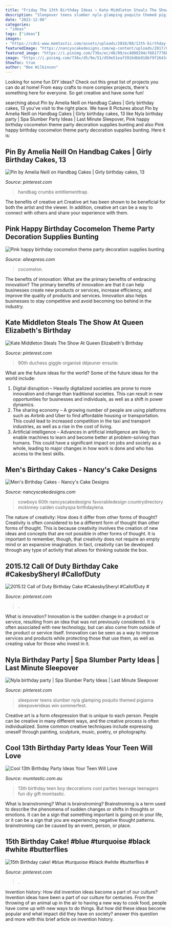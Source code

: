 ```yaml
---
title: "Friday The 13th Birthday Ideas ~ Kate Middleton Steals The Show At Queen Elizabeth&#039;s Birthday"
description: "Sleepover teens slumber nyla glamping poquito themed pigiama sleepoverideas win sommerfest"
date: "2022-12-06"
categories:
- "ideas"
tags: ["ideas"]
images:
- "https://cdn1-www.momtastic.com/assets/uploads/2018/08/13th-birthday-648x486.jpg"
featuredImage: "https://nancyscakedesigns.com/wp-content/uploads/2017/03/Cowboys-768x1024.jpg"
featured_image: "https://i.pinimg.com/736x/ec/40/09/ec4009294cf6617776b884874c568578--queens-th-birthday-queen-birthday.jpg"
image: "https://i.pinimg.com/736x/d5/9e/51/d59e51eaf3916dbb918bf9f2643428cb.jpg"
ShowToc: true
author: "Noe Wilkinson"
---
```



Looking for some fun DIY ideas? Check out this great list of projects you can do at home! From easy crafts to more complex projects, there's something here for everyone. So get creative and have some fun!

	

		
searching about Pin by Amelia Neill on Handbag Cakes | Girly birthday cakes, 13 you've visit to the right place. We have 8 Pictures about Pin by Amelia Neill on Handbag Cakes | Girly birthday cakes, 13 like Nyla birthday party | Spa Slumber Party Ideas | Last Minute Sleepover, Pink happy birthday cocomelon theme party decoration supplies bunting and also Pink happy birthday cocomelon theme party decoration supplies bunting. Here it is:
		
    
## Pin By Amelia Neill On Handbag Cakes | Girly Birthday Cakes, 13

<img loading=lazy src="https://i.pinimg.com/736x/ac/35/61/ac3561609193d3b035e3c6ef1fe23cfd--th-birthday-cakes-birthday-cakes-for-girls.jpg" onerror="this.onerror=null;this.src='https://tse1.mm.bing.net/th?id=OIP.utrXl9t-fDwKWTVDY_XhHQHaJ4&amp;pid=15.1';" alt="Pin by Amelia Neill on Handbag Cakes | Girly birthday cakes, 13">

_Source: pinterest.com_

>handbag crumbs entitlementtrap. 

	

The benefits of creative art
Creative art has been shown to be beneficial for both the artist and the viewer. In addition, creative art can be a way to connect with others and share your experience with them.

    
## Pink Happy Birthday Cocomelon Theme Party Decoration Supplies Bunting

<img loading=lazy src="https://ae01.alicdn.com/kf/Ue085b740bd10442f8e8203dd0e15e156r/Pink-happy-birthday-cocomelon-theme-party-decoration-supplies-bunting-balloons-children-birthday-background-for-pictures-custom.jpg" onerror="this.onerror=null;this.src='https://tse3.mm.bing.net/th?id=OIP.pyOV3XRgygBegFmEgqdodAHaHa&amp;pid=15.1';" alt="Pink happy birthday cocomelon theme party decoration supplies bunting">

_Source: aliexpress.com_

>cocomelon. 

	

The benefits of innovation: What are the primary benefits of embracing innovation?
The primary benefits of innovation are that it can help businesses create new products or services, increase efficiency, and improve the quality of products and services. Innovation also helps businesses to stay competitive and avoid becoming too behind in the industry.

    
## Kate Middleton Steals The Show At Queen Elizabeth&#039;s Birthday

<img loading=lazy src="https://i.pinimg.com/736x/ec/40/09/ec4009294cf6617776b884874c568578--queens-th-birthday-queen-birthday.jpg" onerror="this.onerror=null;this.src='https://tse3.mm.bing.net/th?id=OIP.KHqC9POeGRnBWK60_k2VBAHaIV&amp;pid=15.1';" alt="Kate Middleton Steals The Show At Queen Elizabeth&#039;s Birthday">

_Source: pinterest.com_

>90th duchess giggle organisé déjeuner ensuite. 

	

What are the future ideas for the world?
Some of the future ideas for the world include:
1. Digital disruption – Heavily digitalized societies are prone to more innovation and change than traditional societies. This can result in new opportunities for businesses and individuals, as well as a shift in power dynamics.
2. The sharing economy – A growing number of people are using platforms such as Airbnb and Uber to find affordable housing or transportation. This could lead to increased competition in the taxi and transport industries, as well as a rise in the cost of living.
3. Artificial intelligence – Advances in artificial intelligence are likely to enable machines to learn and become better at problem-solving than humans. This could have a significant impact on jobs and society as a whole, leading to major changes in how work is done and who has access to the best skills.

    
## Men&#039;s Birthday Cakes - Nancy&#039;s Cake Designs

<img loading=lazy src="https://nancyscakedesigns.com/wp-content/uploads/2017/03/Cowboys-768x1024.jpg" onerror="this.onerror=null;this.src='https://tse3.mm.bing.net/th?id=OIP.c23M8WRt0YIyj4sVhNi0LQHaJ4&amp;pid=15.1';" alt="Men&#039;s Birthday Cakes - Nancy&#039;s Cake Designs">

_Source: nancyscakedesigns.com_

>cowboys 60th nancyscakedesigns favorabledesign countrydirectory mckinney caiden cushyspa birthdaylena. 

	

The nature of creativity: How does it differ from other forms of thought?
Creativity is often considered to be a different form of thought than other forms of thought. This is because creativity involves the creation of new ideas and concepts that are not possible in other forms of thought. It is important to remember, though, that creativity does not require an empty mind or an expansive imagination. In fact, creativity can be developed through any type of activity that allows for thinking outside the box.

    
## 2015.12 Call Of Duty Birthday Cake #CakesbySheryl #CallofDuty #

<img loading=lazy src="https://i.pinimg.com/736x/ee/f7/4a/eef74ad5d05eab2b5c7243af141d7ad0--birthday-cakes.jpg" onerror="this.onerror=null;this.src='https://tse1.mm.bing.net/th?id=OIP.GEBvq8P-FcbdFr6vShgayAHaK8&amp;pid=15.1';" alt="2015.12 Call of Duty Birthday Cake #CakesbySheryl #CallofDuty #">

_Source: pinterest.com_

>. 

	

What is innovation?
Innovation is the sudden change in a product or service, resulting from an idea that was not previously considered. It is often associated with new technology, but can also come from outside of the product or service itself. Innovation can be seen as a way to improve services and products while protecting those that use them, as well as creating value for those who invest in it.

    
## Nyla Birthday Party | Spa Slumber Party Ideas | Last Minute Sleepover

<img loading=lazy src="https://i.pinimg.com/736x/d5/9e/51/d59e51eaf3916dbb918bf9f2643428cb.jpg" onerror="this.onerror=null;this.src='https://tse3.mm.bing.net/th?id=OIP.3EuSpFKUhGzkTjyXkY6SqQHaJ4&amp;pid=15.1';" alt="Nyla birthday party | Spa Slumber Party Ideas | Last Minute Sleepover">

_Source: pinterest.com_

>sleepover teens slumber nyla glamping poquito themed pigiama sleepoverideas win sommerfest. 

	

Creative art is a form ofexpression that is unique to each person. People can be creative in many different ways, and the creative process is often individualized. Some common creative techniques include expressing oneself through painting, sculpture, music, poetry, or photography.

    
## Cool 13th Birthday Party Ideas Your Teen Will Love

<img loading=lazy src="https://cdn1-www.momtastic.com/assets/uploads/2018/08/13th-birthday-648x486.jpg" onerror="this.onerror=null;this.src='https://tse3.mm.bing.net/th?id=OIP._Kh-02y58w0uldyAfVD5RgHaFj&amp;pid=15.1';" alt="Cool 13th Birthday Party Ideas Your Teen Will Love">

_Source: mumtastic.com.au_

>13th birthday teen boy decorations cool parties teenage teenagers fun diy gift momtastic. 

	

What is brainstroming?
What is brainstroming? Brainstroming is a term used to describe the phenomena of sudden changes or shifts in thoughts or emotions. It can be a sign that something important is going on in your life, or it can be a sign that you are experiencing negative thought patterns. brainstroming can be caused by an event, person, or place.

    
## 15th Birthday Cake! #blue #turquoise #black #white #butterflies #

<img loading=lazy src="https://i.pinimg.com/736x/b2/24/09/b224091d85f12d0938cd4a8d5941ec0e.jpg" onerror="this.onerror=null;this.src='https://tse2.mm.bing.net/th?id=OIP.5U9sc_ks50m-x7FQ3GoywwHaJ3&amp;pid=15.1';" alt="15th Birthday cake! #blue #turquoise #black #white #butterflies #">

_Source: pinterest.com_

>. 

	

Invention history: How did invention ideas become a part of our culture?
Invention ideas have been a part of our culture for centuries. From the throwing of an animal up in the air to having a new way to cook food, people have come up with new ways to do things. But how did these ideas become popular and what impact did they have on society? answer this question and more with this brief article on invention history.

